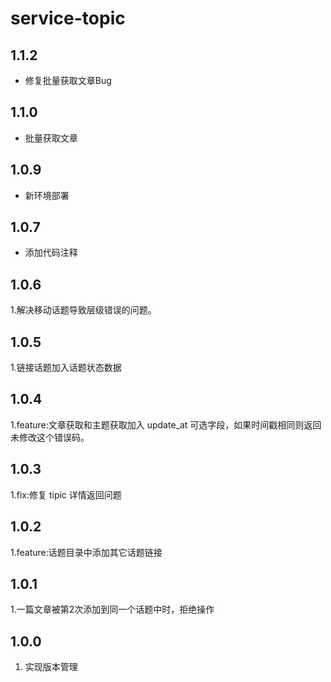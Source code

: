 # service-topic

## 1.1.2
- 修复批量获取文章Bug

## 1.1.0
- 批量获取文章

## 1.0.9
- 新环境部署

## 1.0.7
- 添加代码注释

## 1.0.6
1.解决移动话题导致层级错误的问题。

## 1.0.5
1.链接话题加入话题状态数据

## 1.0.4
1.feature:文章获取和主题获取加入 update_at 可选字段，如果时间戳相同则返回未修改这个错误码。

## 1.0.3
1.fix:修复 tipic 详情返回问题

## 1.0.2
1.feature:话题目录中添加其它话题链接

## 1.0.1
1.一篇文章被第2次添加到同一个话题中时，拒绝操作

## 1.0.0
1. 实现版本管理

